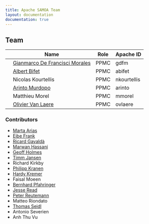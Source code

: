 ```yaml
---
title: Apache SAMOA Team
layout: documentation
documentation: true
---
```

## Team

<table class="table table-striped">
	<thead>
		<th class="text-center"></th>
		<th class="text-center">Name</th>
		<th class="text-center">Role</th>
		<th class="text-center">Apache ID</th>
	</thead>
	<tr>
		<td class="text-center"></td>
		<td class="text-center"><a href="http://gdfm.me/">Gianmarco De Francisci Morales</a></td>
		<td class="text-center">PPMC</td>
		<td class="text-center">gdfm</td>
	</tr>
	<tr>
		<td class="text-center"></td>
		<td class="text-center"><a href="http://www.albertbifet.com">Albert Bifet</a></td>
		<td class="text-center">PPMC</td>
		<td class="text-center">abifet</td>
	</tr>	
	<tr>
		<td class="text-center"></td>
		<td class="text-center">Nicolas Kourtellis</td>
		<td class="text-center">PPMC</td>
		<td class="text-center">nkourtellis</td>
	</tr>
	<tr>
		<td class="text-center"></td>
		<td class="text-center"><a href="http://www.otnira.com">Arinto Murdopo</a></td>
		<td class="text-center">PPMC</td>
		<td class="text-center">arinto</td>
	</tr>
	<tr>
		<td class="text-center"></td>
		<td class="text-center">Matthieu Morel</td>
		<td class="text-center">PPMC</td>
		<td class="text-center">mmorel</td>
	</tr>
	<tr>
		<td class="text-center"></td>
		<td class="text-center"><a href="http://www.van-laere.net">Olivier Van Laere</a></td>
		<td class="text-center">PPMC</td>
		<td class="text-center">ovlaere</td>
	</tr>
</table>



### Contributors
<ul>
<li><a href="http://www.lsi.upc.edu/~marias/">Marta Arias</a></li>
<li><a href="http://www.cms.waikato.ac.nz/~eibe">Eibe Frank</a></li>
<li><a href="http://www.lsi.upc.edu/~gavalda/">Ricard Gavaldà</a></li>
<li><a href="http://dme.rwth-aachen.de/de/team/hassani">Marwan Hassani</a></li>
<li><a href="http://www.scms.waikato.ac.nz/genquery.php?linklist=SCMS&amp;linktype=folder&amp;linkname=The_Dean-0">Geoff Holmes</a></li>
<li><a href="http://dme.rwth-aachen.de/de/team/jansen">Timm Jansen</a></li>
<li>Richard Kirkby</li>
<li><a href="http://dme.rwth-aachen.de/de/team/kranen">Philipp Kranen</a></li>
<li><a href="http://dme.rwth-aachen.de/de/team/kremer">Hardy Kremer</a></li>
<li>Faisal Moeen</li>
<li><a href="http://www.cms.waikato.ac.nz/~bernhard">Bernhard Pfahringer</a></li>
<li><a href="http://users.ics.aalto.fi/jesse/">Jesse Read</a></li>
<li><a href="http://www.cs.waikato.ac.nz/~fracpete">Peter Reutemann</a></li>
<li>Matteo Riondato</li>
<li><a href="http://dme.rwth-aachen.de/de/team/seidl">Thomas Seidl</a></li>
<li>Antonio Severien</li>
<li>Anh Thu Vu</li>

</ul>
